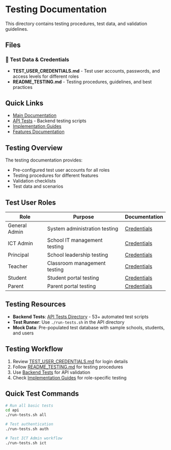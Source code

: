 # Testing Documentation

This directory contains testing procedures, test data, and validation guidelines.

## Files

### 🔑 Test Data & Credentials
- **TEST_USER_CREDENTIALS.md** - Test user accounts, passwords, and access levels for different roles
- **README_TESTING.md** - Testing procedures, guidelines, and best practices

## Quick Links

- [Main Documentation](../README.md)
- [API Tests](../../api/tests/) - Backend testing scripts
- [Implementation Guides](../implementation/)
- [Features Documentation](../features/)

## Testing Overview

The testing documentation provides:
- Pre-configured test user accounts for all roles
- Testing procedures for different features
- Validation checklists
- Test data and scenarios

## Test User Roles

| Role | Purpose | Documentation |
|------|---------|---------------|
| General Admin | System administration testing | [Credentials](./TEST_USER_CREDENTIALS.md) |
| ICT Admin | School IT management testing | [Credentials](./TEST_USER_CREDENTIALS.md) |
| Principal | School leadership testing | [Credentials](./TEST_USER_CREDENTIALS.md) |
| Teacher | Classroom management testing | [Credentials](./TEST_USER_CREDENTIALS.md) |
| Student | Student portal testing | [Credentials](./TEST_USER_CREDENTIALS.md) |
| Parent | Parent portal testing | [Credentials](./TEST_USER_CREDENTIALS.md) |

## Testing Resources

- **Backend Tests**: [API Tests Directory](../../api/tests/) - 53+ automated test scripts
- **Test Runner**: Use `./run-tests.sh` in the API directory
- **Mock Data**: Pre-populated test database with sample schools, students, and users

## Testing Workflow

1. Review [TEST_USER_CREDENTIALS.md](./TEST_USER_CREDENTIALS.md) for login details
2. Follow [README_TESTING.md](./README_TESTING.md) for testing procedures
3. Use [Backend Tests](../../api/tests/) for API validation
4. Check [Implementation Guides](../implementation/) for role-specific testing

## Quick Test Commands

```bash
# Run all basic tests
cd api
./run-tests.sh all

# Test authentication
./run-tests.sh auth

# Test ICT Admin workflow
./run-tests.sh ict
```
